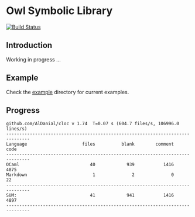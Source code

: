 # Owl Symbolic Library

[![Build Status](https://travis-ci.org/owlbarn/owl_symbolic.svg?branch=master)](https://travis-ci.org/owlbarn/owl_symbolic)

## Introduction

Working in progress ...


## Example 

Check the [example](/example) directory for current examples. 


## Progress

```text
github.com/AlDanial/cloc v 1.74  T=0.07 s (604.7 files/s, 106996.0 lines/s)
-------------------------------------------------------------------------------
Language                     files          blank        comment           code
-------------------------------------------------------------------------------
OCaml                           40            939           1416           4875
Markdown                         1              2              0             22
-------------------------------------------------------------------------------
SUM:                            41            941           1416           4897
-------------------------------------------------------------------------------
```